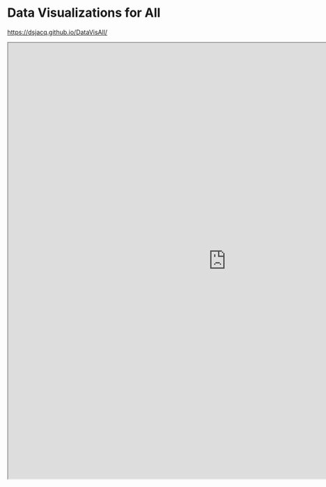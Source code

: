 # Data Visualizations for All

 https://dsjacq.github.io/DataVisAll/
 
 
 
 
 
 

<iframe src="https://www.google.com/maps/d/embed?mid=1d0LN434EEf-SfYIUf7zC2z0V9I6gOkVe" width="1000" height="1000"></iframe>

